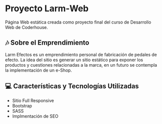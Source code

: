 # Proyecto Larm-Web

Página Web estática creada como proyecto final del curso de Desarrollo Web de Coderhouse.

## 🎶 Sobre el Emprendimiento

Larm Efectos es un emprendimiento personal de fabricación de pedales de efecto. La idea del sitio es generar un sitio estático para exponer los productos y cuestiones relacionadas a la marca, en un futuro se contempla la implementación de un e-Shop.

## 💻 Características y Tecnologías Utilizadas

* Sitio Full Responsive
* Bootstrap
* SASS
* Implmentación de SEO
